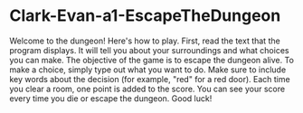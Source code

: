 # Clark-Evan-a1-EscapeTheDungeon
Welcome to the dungeon! Here's how to play.
First, read the text that the program displays. It will tell you about your surroundings and what choices you can make. The objective of the game is to escape the dungeon alive. To make a choice, simply type out what you want to do. Make sure to include key words about the decision (for example, "red" for a red door). Each time you clear a room, one point is added to the score. You can see your score every time you die or escape the dungeon. Good luck!